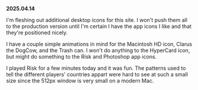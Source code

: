 **2025.04.14**

I'm fleshing out additional desktop icons for this site. I won't push them all to the production version until I'm certain I have the app icons I like and that they're positioned nicely. 


I have a couple simple animations in mind for the Macintosh HD icon, Clarus the DogCow, and the Trash can. I won't do anything to the HyperCard icon, but might do something to the Risk and Photoshop app icons.


I played Risk for a few minutes today and it was fun. The patterns used to tell the different players' countries appart were hard to see at such a small size since the 512px window is very small on a modern Mac.